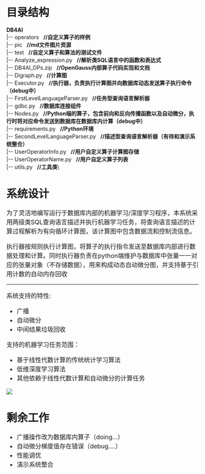 目录结构
=======
**DB4AI**\
|-- operators &nbsp;&nbsp;**//自定义算子的样例**\
|-- pic &nbsp;&nbsp;**//md文件图片资源**\
|-- test &nbsp;&nbsp;**//自定义算子和算法的测试文件**\
|-- Analyze_expression.py &nbsp;&nbsp;**//解析类SQL语言中的函数和表达式** \
|-- DB4AI_OPs.zip &nbsp;&nbsp;**//OpenGauss内部算子代码实现和文档**\
|-- Digraph.py &nbsp;&nbsp;**//计算图**\
|-- Executor.py &nbsp;&nbsp;**//执行器，负责执行计算图并向数据库动态发送算子执行命令（debug中）**\
|-- FirstLevelLanguageParser.py &nbsp;&nbsp;**//任务型查询语言解析器**\
|-- gdbc.py &nbsp;&nbsp;**//数据库连接组件**\
|-- Nodes.py &nbsp;&nbsp;**//Python端的算子，包含前向和反向传播函数以及自动微分，执行时将对应命令发送到数据库在数据库内计算（debug中）**\
|-- requirements.py &nbsp;&nbsp;**//Python环境**\
|-- SecondLevelLanguageParser.py &nbsp;&nbsp;**//描述型查询语言解析器（有待和演示系统整合）**\
|-- UserOperatorInfo.py &nbsp;&nbsp;**//用户自定义算子计算图存储**\
|-- UserOperatorName.py &nbsp;&nbsp;**//用户自定义算子列表**\
|-- utils.py &nbsp;&nbsp;**//工具类**\

系统设计
=======
<font size=3>
为了灵活地编写运行于数据库内部的机器学习/深度学习程序，本系统采用两级类SQL查询语言描述并执行机器学习任务，将查询语言描述的计算过程解析为有向循环计算图，该计算图中包含数据流和控制流信息。

执行器按规则执行计算图，将算子的执行指令发送至数据库内部进行数据处理和计算。同时执行器负责在python端维护与数据库中张量一一对应的张量对象（不存储数据），用来构成动态自动微分图，并支持基于引用计数的自动内存回收
____________________
系统支持的特性:
* 广播
* 自动微分
* 中间结果垃圾回收

支持的机器学习任务范围：
* 基于线性代数计算的传统统计学习算法
* 低维深度学习算法
* 其他依赖于线性代数计算和自动微分的计算任务


</font>

![](D:\PycharmProjects\DB4AI\pic\SQL-like.png)

剩余工作
========
<font size=3>

* 广播操作改为数据库内算子（doing...）
* 自动微分梯度值存在错误（debug....）
* 性能调优
* 演示系统整合

</font>

